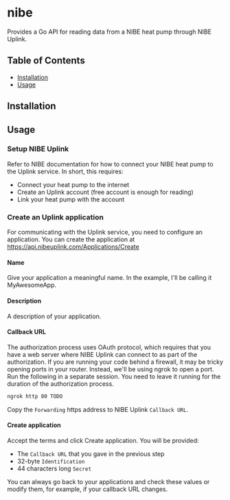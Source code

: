 # nibe

Provides a Go API for reading data from a NIBE heat pump through NIBE Uplink.

## Table of Contents

- [Installation](#installation)
- [Usage](#usage)

## Installation

## Usage

### Setup NIBE Uplink

Refer to NIBE documentation for how to connect your NIBE heat pump to the Uplink service. In short, this requires:
- Connect your heat pump to the internet
- Create an Uplink account (free account is enough for reading)
- Link your heat pump with the account

### Create an Uplink application

For communicating with the Uplink service, you need to configure an application.
You can create the application at https://api.nibeuplink.com/Applications/Create

#### Name
Give your application a meaningful name.
In the example, I'll be calling it MyAwesomeApp.

#### Description
A description of your application.

#### Callback URL
The authorization process uses OAuth protocol, which requires that you have a web server where NIBE Uplink can connect to as part of the authorization.
If you are running your code behind a firewall, it may be tricky opening ports in your router.
Instead, we'll be using ngrok to open a port.
Run the following in a separate session.
You need to leave it running for the duration of the authorization process.
```bash
ngrok http 80 TODO
```
Copy the `Forwarding` https address to NIBE Uplink `Callback URL`.

#### Create application
Accept the terms and click Create application. You will be provided:
- The `Callback URL` that you gave in the previous step
- 32-byte `Identification`
- 44 characters long `Secret`

You can always go back to your applications and check these values or modify them, for example, if your callback URL changes.



